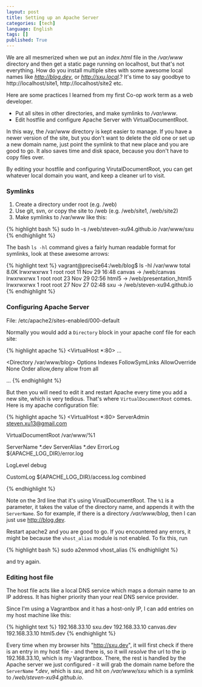 ```yaml
---
layout: post
title: Setting up an Apache Server
categories: [tech]
language: English
tags: []
published: True
---
```


We are all mesmerized when we put an *index.html* file in the */var/www* directory and then get a static page running on localhost, but that's not everything. How do you install multiple sites with some awesome local names like *http://blog.dev*, or *http://sxu.local*.? It's time to say goodbye to http://localhost/site1, http://localhost/site2 etc.

Here are some practices I learned from my first Co-op work term as a web developer.

- Put all sites in other directories, and make symlinks to */var/www*.
-  Edit hostfile and configure Apache Server with VirtualDocumentRoot.

In this way, the /var/www directory is kept easier to manage. If you have a newer version of the site, but you don't want to delete the old one or set up a new domain name, just point the symlink to that new place and you are good to go. It also saves time and disk space, because you don't have to copy files over.

By editing your hostfile and configuring VirutalDocumentRoot, you can get whatever local domain you want, and keep a cleaner url to visit. 


### Symlinks

1. Create a directory under root (e.g. /web)
2. Use git, svn, or copy the site to /web (e.g. /web/site1, /web/site2)
3. Make symlinks to /var/www like this:

{% highlight bash %}
sudo ln -s /web/steven-xu94.github.io /var/www/sxu
{% endhighlight %}

The bash `ls -hl` command gives a fairly human readable format for symlinks, look at these awesome arrows:

{% highlight text %}
vagrant@precise64:/web/blog$ ls -hl /var/www
total 8.0K
lrwxrwxrwx  1 root root   11 Nov 29 16:48 canvas -> /web/canvas
lrwxrwxrwx  1 root root   23 Nov 29 02:56 html5 -> /web/presentation_html5
lrwxrwxrwx  1 root root   27 Nov 27 02:48 sxu -> /web/steven-xu94.github.io
{% endhighlight %}


### Configuring Apache Server

File: /etc/apache2/sites-enabled/000-default

Normally you would add a `Directory` block in your apache conf file for each site:

{% highlight apache %}
<VirtualHost *:80>
   ...

   <Directory /var/www/blog>
      Options Indexes FollowSymLinks
      AllowOverride None
      Order allow,deny
      allow from all
   </Directory>

   ...
</VirtualHost>
{% endhighlight %}

But then you will need to edit it and restart Apache every time you add a new site, which is very tedious. That's where `VirtualDocumentRoot` comes. Here is my apache configuration file:

{% highlight apache %}
<VirtualHost *:80>
   ServerAdmin steven.xu13@gmail.com

   VirtualDocumentRoot /var/www/%1

   ServerName *.dev
   ServerAlias *.dev
   ErrorLog ${APACHE_LOG_DIR}/error.log

   LogLevel debug

   CustomLog ${APACHE_LOG_DIR}/access.log combined

</VirtualHost>
{% endhighlight %}

Note on the 3rd line that it's using VirualDocumentRoot. The `%1` is a parameter, it takes the value of the directory name, and appends it with the `ServerName`. So for example, if there is a directory */var/www/blog*, then I can just use http://blog.dev.

Restart apache2 and you are good to go. If you encountered any errors, it might be because the `vhost_alias` module is not enabled. To fix this, run

{% highlight bash %}
sudo a2enmod vhost_alias
{% endhighlight %}

and try again.

### Editing host file

The host file acts like a local DNS service which maps a domain name to an IP address. It has higher priority than your real DNS service provider.

Since I'm using a Vagrantbox and it has a host-only IP, I can add entries on my host machine like this:

{% highlight text %}
192.168.33.10 sxu.dev
192.168.33.10 canvas.dev
192.168.33.10 html5.dev
{% endhighlight %}

Every time when my browser hits "http://sxu.dev", it will first check if there is an entry in my host file - and there is, so it will *resolve* the url to the ip 192.168.33.10, which is my Vagrantbox. There, the rest is handled by the Apache server we just configured - it will grab the domain name before the `ServerName` *\*.dev*, which is *sxu*, and hit on */var/www/sxu* which is a symlink to */web/steven-xu94.github.io*.